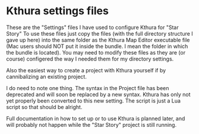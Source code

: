 # Kthura settings files

These are the "Settings" files I have used to configure Kthura for "Star Story"
To use these files just copy the files (with the full directory structure I gave up here) into the same folder as the Kthura Map Editor executable file (Mac users should NOT put it inside the bundle. I mean the folder in which the bundle is located).
You may need to modify these files as they are (or course) configered the way I needed them for my directory settings.

Also the easiest way to create a project with Kthura yourself if by cannibalizing an existing project.

I do need to note one thing. The syntax in the Project file has been deprecated and will soon be replaced by a new syntax. Kthura has only not yet properly been converted to this new setting. The script is just a Lua script so that should be alright.


Full documentation in how to set up or to use Kthura is planned later, and will probably not happen while the "Star Story" project is still running.


